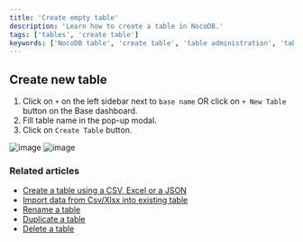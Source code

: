 ```yaml
---
title: 'Create empty table'
description: 'Learn how to create a table in NocoDB.'
tags: ['tables', 'create table']
keywords: ['NocoDB table', 'create table', 'table administration', 'table organization']
---
```


## Create new table
1. Click on `+` on the left sidebar next to `base name` OR click on `+ New Table` button on the Base dashboard.
2. Fill table name in the pop-up modal.
3. Click on `Create Table` button.

![image](/img/v2/table/table-create-1.png)
![image](/img/v2/table/table-create-2.png)


### Related articles
- [Create a table using a CSV, Excel or a JSON](/tables/create-table-via-import)
- [Import data from Csv/Xlsx into existing table](/tables/import-data-into-existing-table)
- [Rename a table](/tables/actions-on-table#rename-table)
- [Duplicate a table](/tables/actions-on-table#duplicate-table)
- [Delete a table](/tables/actions-on-table#delete-table)




